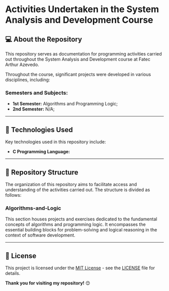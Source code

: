 # Activities Undertaken in the System Analysis and Development Course

## 💻 About the Repository
This repository serves as documentation for programming activities carried out throughout the System Analysis and Development course at Fatec Arthur Azevedo.

Throughout the course, significant projects were developed in various disciplines, including:

### Semesters and Subjects:
- **1st Semester:** Algorithms and Programming Logic;
- **2nd Semester:** N/A;

<hr/>

## 🚀 Technologies Used
Key technologies used in this repository include:
- **C Programming Language:**
<hr/>

## 📂 Repository Structure
The organization of this repository aims to facilitate access and understanding of the activities carried out. The structure is divided as follows:

### Algorithms-and-Logic
This section houses projects and exercises dedicated to the fundamental concepts of algorithms and programming logic. It encompasses the essential building blocks for problem-solving and logical reasoning in the context of software development.

<hr/>

## 📄 License
This project is licensed under the [MIT License](LICENSE) - see the [LICENSE](LICENSE) file for details.

**Thank you for visiting my repository!** 😊
